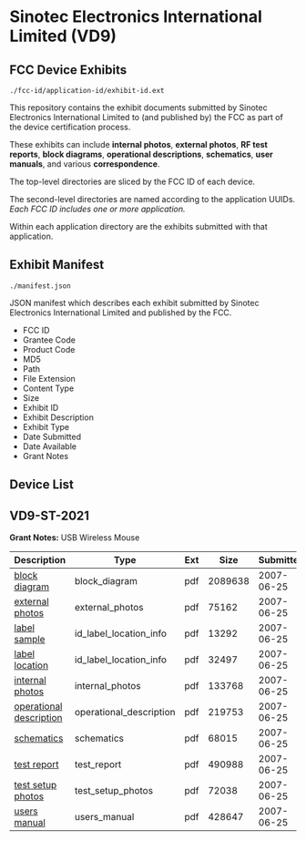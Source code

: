 # Sinotec Electronics International Limited (VD9)
## FCC Device Exhibits

```
./fcc-id/application-id/exhibit-id.ext
```

This repository contains the exhibit documents submitted by Sinotec Electronics International Limited to (and published by) the FCC as part of the device certification process.

These exhibits can include **internal photos**, **external photos**, **RF test reports**, **block diagrams**, **operational descriptions**, **schematics**, **user manuals**, and various **correspondence**.

The top-level directories are sliced by the FCC ID of each device.

The second-level directories are named according to the application UUIDs. *Each FCC ID includes one or more application.*

Within each application directory are the exhibits submitted with that application. 

## Exhibit Manifest

```
./manifest.json
```

JSON manifest which describes each exhibit submitted by Sinotec Electronics International Limited and published by the FCC.

- FCC ID
- Grantee Code
- Product Code
- MD5
- Path
- File Extension
- Content Type
- Size
- Exhibit ID
- Exhibit Description
- Exhibit Type
- Date Submitted
- Date Available
- Grant Notes

## Device List
## VD9-ST-2021
**Grant Notes:** USB Wireless Mouse

| Description | Type | Ext | Size | Submitted | Available |
| ----------- | ---- | --- | ---- | --------- | --------- |
| [block diagram](VD9-ST-2021/0e680cece235ecc4742afb2499356c2c/807424.pdf) | block_diagram | pdf | 2089638 | 2007-06-25 | 2007-06-25 |
| [external photos](VD9-ST-2021/0e680cece235ecc4742afb2499356c2c/807426.pdf) | external_photos | pdf | 75162 | 2007-06-25 | 2007-06-25 |
| [label sample](VD9-ST-2021/0e680cece235ecc4742afb2499356c2c/807428.pdf) | id_label_location_info | pdf | 13292 | 2007-06-25 | 2007-06-25 |
| [label location](VD9-ST-2021/0e680cece235ecc4742afb2499356c2c/807429.pdf) | id_label_location_info | pdf | 32497 | 2007-06-25 | 2007-06-25 |
| [internal photos](VD9-ST-2021/0e680cece235ecc4742afb2499356c2c/807427.pdf) | internal_photos | pdf | 133768 | 2007-06-25 | 2007-06-25 |
| [operational description](VD9-ST-2021/0e680cece235ecc4742afb2499356c2c/807425.pdf) | operational_description | pdf | 219753 | 2007-06-25 | 2007-06-25 |
| [schematics](VD9-ST-2021/0e680cece235ecc4742afb2499356c2c/807430.pdf) | schematics | pdf | 68015 | 2007-06-25 | 2007-06-25 |
| [test report](VD9-ST-2021/0e680cece235ecc4742afb2499356c2c/807431.pdf) | test_report | pdf | 490988 | 2007-06-25 | 2007-06-25 |
| [test setup photos](VD9-ST-2021/0e680cece235ecc4742afb2499356c2c/807432.pdf) | test_setup_photos | pdf | 72038 | 2007-06-25 | 2007-06-25 |
| [users manual](VD9-ST-2021/0e680cece235ecc4742afb2499356c2c/807433.pdf) | users_manual | pdf | 428647 | 2007-06-25 | 2007-06-25 |
